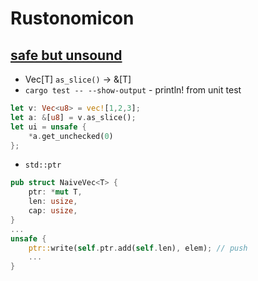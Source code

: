 # Rustonomicon

## [safe but unsound](safe_but_unsound/src/lib.rs)
- Vec[T] `as_slice()` -> &[T]
- `cargo test -- --show-output` - println! from unit test
```rust
let v: Vec<u8> = vec![1,2,3];
let a: &[u8] = v.as_slice();
let ui = unsafe {
    *a.get_unchecked(0)
};
```
- `std::ptr`
```rust
pub struct NaiveVec<T> {
    ptr: *mut T,
    len: usize,
    cap: usize,
}
...
unsafe {
    ptr::write(self.ptr.add(self.len), elem); // push
    ...
}
```